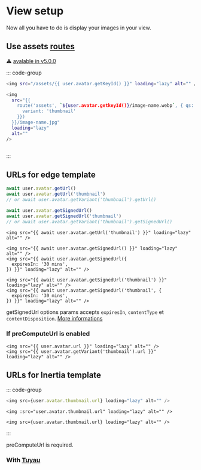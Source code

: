 # View setup

Now all you have to do is display your images in your view.

## Use assets [routes](/guide/basic_usage/route-setup)

⚠️ [avalable in v5.0.0](/changelog#_5-0-0)

::: code-group
```sh [edge]
<img src="/assets/{{ user.avatar.getKeyId() }}" loading="lazy" alt="" />

<img 
  src="{{ 
    route('assets', `${user.avatar.getkeyId()}/image-name.webp`, { qs: { 
      variant: 'thumbnail'
    }}) 
  }}/image-name.jpg"
  loading="lazy"
  alt=""
/>
```
```sh [Tuyau]

```
:::


## URLs for edge template

```ts
await user.avatar.getUrl()
await user.avatar.getUrl('thumbnail')
// or await user.avatar.getVariant('thumbnail').getUrl()

await user.avatar.getSignedUrl()
await user.avatar.getSignedUrl('thumbnail')
// or await user.avatar.getVariant('thumbnail').getSignedUrl()
```

```edge
<img src="{{ await user.avatar.getUrl('thumbnail') }}" loading="lazy" alt="" />

<img src="{{ await user.avatar.getSignedUrl() }}" loading="lazy" alt="" />
<img src="{{ await user.avatar.getSignedUrl({
  expiresIn: '30 mins',
}) }}" loading="lazy" alt="" />

<img src="{{ await user.avatar.getSignedUrl('thumbnail') }}" loading="lazy" alt="" />
<img src="{{ await user.avatar.getSignedUrl('thumbnail', {
  expiresIn: '30 mins',
}) }}" loading="lazy" alt="" />
```

getSignedUrl options params accepts `expiresIn`, `contentType` et `contentDisposition`. [More informations](https://flydrive.dev/docs/disk_api#getsignedurl)

### If preComputeUrl is enabled

```edge
<img src="{{ user.avatar.url }}" loading="lazy" alt="" />
<img src="{{ user.avatar.getVariant('thumbnail').url }}" loading="lazy" alt="" />
```


## URLs for Inertia template

::: code-group
```js [react]
<img src={user.avatar.thumbnail.url} loading="lazy" alt="" />
```

```vue
<img :src="user.avatar.thumbnail.url" loading="lazy" alt="" />
```

```svelte
<img src={user.avatar.thumbnail.url} loading="lazy" alt="" />
```
:::

preComputeUrl is required.

### With [Tuyau](https://tuyau.julr.dev)
